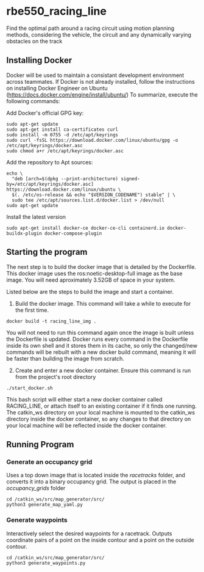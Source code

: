 # rbe550_racing_line
Find the optimal path around a racing circuit using motion planning methods, considering the vehicle, the circuit and any dynamically varying obstacles on the track

## Installing Docker
Docker will be used to maintain a consistant development environment across teammates. If Docker is not already installed, follow the instructions on installing Docker Engineer on Ubuntu (https://docs.docker.com/engine/install/ubuntu/)
To summarize, execute the following commands:

Add Docker's official GPG key:
```
sudo apt-get update
sudo apt-get install ca-certificates curl
sudo install -m 0755 -d /etc/apt/keyrings
sudo curl -fsSL https://download.docker.com/linux/ubuntu/gpg -o /etc/apt/keyrings/docker.asc
sudo chmod a+r /etc/apt/keyrings/docker.asc
```
Add the repository to Apt sources:
```
echo \
  "deb [arch=$(dpkg --print-architecture) signed-by=/etc/apt/keyrings/docker.asc] https://download.docker.com/linux/ubuntu \
  $(. /etc/os-release && echo "$VERSION_CODENAME") stable" | \
  sudo tee /etc/apt/sources.list.d/docker.list > /dev/null
sudo apt-get update
```
Install the latest version
```
sudo apt-get install docker-ce docker-ce-cli containerd.io docker-buildx-plugin docker-compose-plugin
```
## Starting the program
The next step is to build the docker image that is detailed by the Dockerfile. This docker image uses the ros:noetic-desktop-full image as the base image. You will need aproximately 3.52GB of space in your system.

Listed below are the steps to build the image and start a container.

1. Build the docker image. This command will take a while to execute for the first time.
```
docker build -t racing_line_img .
```
You will not need to run this command again once the image is built unless the Dockerfile is updated. Docker runs every command in the Dockerfile inside its own shell and it stores them in its cache, so only the changed/new commands will be rebuilt with a new docker build command, meaning it will be faster than building the image from scratch.

2. Create and enter a new docker container. Ensure this command is run from the project's root directory
```
./start_docker.sh
```
This bash script will either start a new docker container called RACING_LINE, or attach itself to an existing container if it finds one running. The catkin_ws directory on your local machine is mounted to the catkin_ws directory inside the docker container, so any changes to that directory on your local machine will be reflected inside the docker container.


## Running Program
### Generate an occupancy grid
Uses a top down image that is located inside the *racetracks* folder, and converts it into a binary occupancy grid. The output is placed in the *occupancy_grids* folder
```
cd /catkin_ws/src/map_generator/src/
python3 generate_map_yaml.py
```

### Generate waypoints
Interactively select the desired waypoints for a racetrack. Outputs coordinate pairs of a point on the inside contour and a point on the outside contour.
```
cd /catkin_ws/src/map_generator/src/
python3 generate_waypoints.py
```

